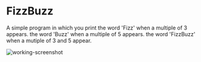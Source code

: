 # FizzBuzz
A simple program in which you print 
the word 'Fizz' when a multiple of 3 appears.
the word 'Buzz' when a multiple of 5 appears.
the word 'FizzBuzz' when a mutiple of 3 and 5 appear.

![working-screenshot](/scrnsht.PNG)